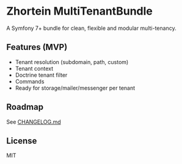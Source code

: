 # Zhortein MultiTenantBundle

A Symfony 7+ bundle for clean, flexible and modular multi-tenancy.

## Features (MVP)
- Tenant resolution (subdomain, path, custom)
- Tenant context
- Doctrine tenant filter
- Commands
- Ready for storage/mailer/messenger per tenant

## Roadmap
See [CHANGELOG.md](CHANGELOG.md)

## License
MIT
